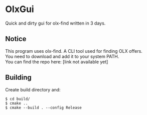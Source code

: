 # OlxGui
Quick and dirty gui for olx-find written in 3 days.

## Notice
This program uses olx-find. A CLI tool used for finding OLX offers.  
You need to download and add it to your system PATH.  
You can find the repo here: [link not available yet]  

## Building
Create build directory and:
```
$ cd build/
$ cmake ..
$ cmake --build . --config Release
```
